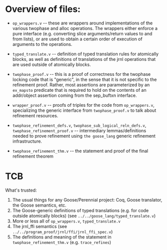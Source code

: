 # Overview of files:

- `op_wrappers.v` -- these are wrappers around implementations of the various
  twophase and alloc operations. The wrappers either enforce a pure interface
  (e.g. converting slice arguments/return values to and from lists), or are used
  to obtain a certain order of execution of arguments to the operations.
- `typed_translate.v` -- definition of typed translation rules for atomically
  blocks, as well as definitions of translations of the jrnl operations that are
  used outside of atomically blocks.

- `twophase_proof.v` -- this is a proof of correctness for the twophase locking
  code that is "generic", in the sense that it is not specific to the refinement
  proof. Rather, most assertions are parameterized by an `ex_mapsto` predicate
  that is required to hold on the contents of an addr/object assertion coming
  from the sep_buftxn interface.
- `wrapper_proof.v` -- proofs of triples for the code from `op_wrappers.v`,
  specializing the generic interface from `twophase_proof.v` to talk about
  refinement resources.

- `twophase_refinement_defs.v`, `twophase_sub_logical_reln_defs.v`, `twophase_refinement_proof.v` --
  intermediary lemmas/definitions needed to prove refinement using `the goose_lang` generic
  refinement infrastructure.
- `twophase_refinement_thm.v` -- the statement and proof of the final refinement theorem

# TCB

What's trusted:

1. The usual things for any Goose/Perennial project: Coq, Goose translator, the Goose semantics, etc.
2. The Goose-generic definitions of typed translations (e.g. for code outside atomically blocks)
   (see `../../goose_lang/typed_translate.v`)
3. More or less all of `op_wrappers.v`, `typed_translate.v`
4. The jrnl_ffi semantics (see `../../program_proof/jrnl/ffi/jrnl_ffi_spec.v`)
5. The definitions and meaning of the statement in `twophase_refinement_thm.v` (e.g. `trace_refines`)
